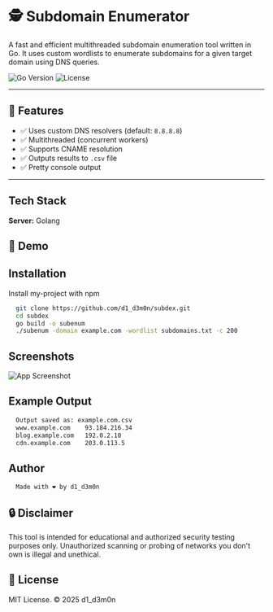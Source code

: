 # 🕵️ Subdomain Enumerator

A fast and efficient multithreaded subdomain enumeration tool written in Go. It uses custom wordlists to enumerate subdomains for a given target domain using DNS queries.

![Go Version](https://img.shields.io/badge/Go-1.20+-00ADD8?logo=go)
![License](https://img.shields.io/badge/license-MIT-green)

---

## 🚀 Features

- ✅ Uses custom DNS resolvers (default: `8.8.8.8`)
- ✅ Multithreaded (concurrent workers)
- ✅ Supports CNAME resolution
- ✅ Outputs results to `.csv` file
- ✅ Pretty console output

---


## Tech Stack

**Server:** Golang

## 📸 Demo


## Installation

Install my-project with npm

```bash
  git clone https://github.com/d1_d3m0n/subdex.git
  cd subdex
  go build -o subenum
  ./subenum -domain example.com -wordlist subdomains.txt -c 200
```

## Screenshots

![App Screenshot](screenshot.jpg)



## Example Output
```bash
  Output saved as: example.com.csv
  www.example.com    93.184.216.34
  blog.example.com   192.0.2.10
  cdn.example.com    203.0.113.5
```

## Author
```bash
  Made with ❤️ by d1_d3m0n
```

## 🔒 Disclaimer
This tool is intended for educational and authorized security testing purposes only. Unauthorized scanning or probing of networks you don't own is illegal and unethical.

## 📜 License

MIT License. © 2025 d1_d3m0n
